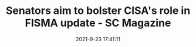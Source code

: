---
"title": "Senators aim to bolster CISA's role in FISMA update - SC Magazine"
"date": "2021-9-23 17:41:11"
"feed_name": "GOOGLENEWSINDUSTRIAL"
"feed_website": "https://news.google.com/search?q=industrial%2Bincident&hl=en-US&gl=US&ceid=US:en"
"feed_rss": "https://news.google.com/rss/search?q=industrial%2Bincident&hl=en-US&gl=US&ceid=US:en"
"link": "https://www.scmagazine.com/analysis/critical-infrastructure/senators-aim-to-bolster-cisas-role-in-fisma-update/"
"file": "_posts/2021-1-1-078bd6b91f3087c04f10ce34a30dc111f27251ba.md"
"accident": "0"
"drilling": "0"
"dead": "0"
"injured": "0"
"where": "unknown site"
"place": "unknown place"
---